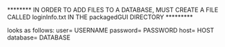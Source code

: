 ******** IN ORDER TO ADD FILES TO A DATABASE, MUST CREATE A FILE CALLED loginInfo.txt IN THE packagedGUI DIRECTORY *********


looks as follows:
user= USERNAME
password= PASSWORD
host= HOST
database= DATABASE
